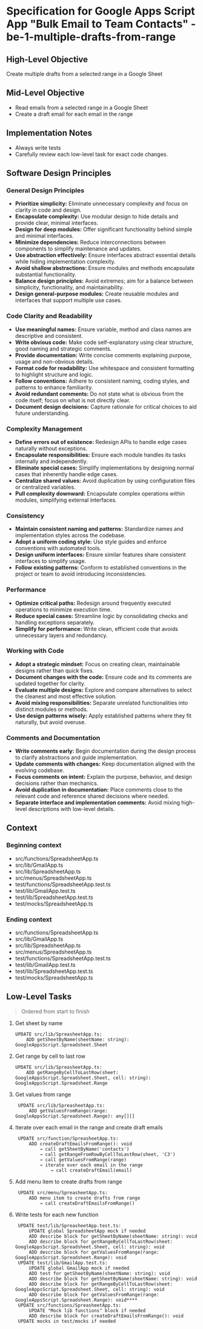 # Specification for Google Apps Script App "Bulk Email to Team Contacts" - be-1-multiple-drafts-from-range

## High-Level Objective

Create multiple drafts from a selected range in a Google Sheet

## Mid-Level Objective

- Read emails from a selected range in a Google Sheet
- Create a draft email for each email in the range

## Implementation Notes

- Always write tests
- Carefully review each low-level task for exact code changes.

## Software Design Principles

### **General Design Principles**

- **Prioritize simplicity:** Eliminate unnecessary complexity and focus on clarity in code and design.
- **Encapsulate complexity:** Use modular design to hide details and provide clear, minimal interfaces.
- **Design for deep modules:** Offer significant functionality behind simple and minimal interfaces.
- **Minimize dependencies:** Reduce interconnections between components to simplify maintenance and updates.
- **Use abstraction effectively:** Ensure interfaces abstract essential details while hiding implementation complexity.
- **Avoid shallow abstractions:** Ensure modules and methods encapsulate substantial functionality.
- **Balance design principles:** Avoid extremes; aim for a balance between simplicity, functionality, and maintainability.
- **Design general-purpose modules:** Create reusable modules and interfaces that support multiple use cases.

### **Code Clarity and Readability**

- **Use meaningful names:** Ensure variable, method and class names are descriptive and consistent.
- **Write obvious code:** Make code self-explanatory using clear structure, good naming and strategic comments.
- **Provide documentation:** Write concise comments explaining purpose, usage and non-obvious details.
- **Format code for readability:** Use whitespace and consistent formatting to highlight structure and logic.
- **Follow conventions:** Adhere to consistent naming, coding styles, and patterns to enhance familiarity.
- **Avoid redundant comments:** Do not state what is obvious from the code itself; focus on what is not directly clear.
- **Document design decisions:** Capture rationale for critical choices to aid future understanding.

### **Complexity Management**

- **Define errors out of existence:** Redesign APIs to handle edge cases naturally without exceptions.
- **Encapsulate responsibilities:** Ensure each module handles its tasks internally and independently.
- **Eliminate special cases:** Simplify implementations by designing normal cases that inherently handle edge cases.
- **Centralize shared values:** Avoid duplication by using configuration files or centralized variables.
- **Pull complexity downward:** Encapsulate complex operations within modules, simplifying external interfaces.

### **Consistency**

- **Maintain consistent naming and patterns:** Standardize names and implementation styles across the codebase.
- **Adopt a uniform coding style:** Use style guides and enforce conventions with automated tools.
- **Design uniform interfaces:** Ensure similar features share consistent interfaces to simplify usage.
- **Follow existing patterns:** Conform to established conventions in the project or team to avoid introducing inconsistencies.

### **Performance**

- **Optimize critical paths:** Redesign around frequently executed operations to minimize execution time.
- **Reduce special cases:** Streamline logic by consolidating checks and handling exceptions separately.
- **Simplify for performance:** Write clean, efficient code that avoids unnecessary layers and redundancy.

### **Working with Code**

- **Adopt a strategic mindset:** Focus on creating clean, maintainable designs rather than quick fixes.
- **Document changes with the code:** Ensure code and its comments are updated together for clarity.
- **Evaluate multiple designs:** Explore and compare alternatives to select the cleanest and most effective solution.
- **Avoid mixing responsibilities:** Separate unrelated functionalities into distinct modules or methods.
- **Use design patterns wisely:** Apply established patterns where they fit naturally, but avoid overuse.

### **Comments and Documentation**

- **Write comments early:** Begin documentation during the design process to clarify abstractions and guide implementation.
- **Update comments with changes:** Keep documentation aligned with the evolving codebase.
- **Focus comments on intent:** Explain the purpose, behavior, and design decisions rather than mechanics.
- **Avoid duplication in documentation:** Place comments close to the relevant code and reference shared decisions where needed.
- **Separate interface and implementation comments:** Avoid mixing high-level descriptions with low-level details.

## Context

### Beginning context

- src/functions/SpreadsheetApp.ts
- src/lib/GmailApp.ts
- src/lib/SpreadsheetApp.ts
- src/menus/SpreadsheetApp.ts
- test/functions/SpreadsheetApp.test.ts
- test/lib/GmailApp.test.ts
- test/lib/SpreadsheetApp.test.ts
- test/mocks/SpreadsheetApp.ts

### Ending context

- src/functions/SpreadsheetApp.ts
- src/lib/GmailApp.ts
- src/lib/SpreadsheetApp.ts
- src/menus/SpreadsheetApp.ts
- test/functions/SpreadsheetApp.test.ts
- test/lib/GmailApp.test.ts
- test/lib/SpreadsheetApp.test.ts
- test/mocks/SpreadsheetApp.ts

## Low-Level Tasks

> Ordered from start to finish

1. Get sheet by name

   ```aider
   UPDATE src/lib/SpreasheetApp.ts:
       ADD getSheetByName(sheetName: string): GoogleAppsScript.Spreadsheet.Sheet
   ```

2. Get range by cell to last row

   ```aider
   UPDATE src/lib/SpreasheetApp.ts:
       ADD getRangeByCellToLastRow(sheet: GoogleAppsScript.Spreadsheet.Sheet, cell: string): GoogleAppsScript.Spreadsheet.Range
   ```

3. Get values from range

   ```aider
    UPDATE src/lib/SpreasheetApp.ts:
        ADD getValuesFromRange(range: GoogleAppsScript.Spreadsheet.Range): any[][]
   ```

4. Iterate over each email in the range and create draft emails

   ```aider
    UPDATE src/function/SpreasheetApp.ts:
        ADD createDraftEmailsFromRange(): void
            → call getSheetByName('contacts')
            → call getRangeFromRowByCellToLastRow(sheet, 'C3')
            → call getValuesFromRange(range)
            → iterate over each email in the range
                → call createDraftEmail(email)
   ```

5. Add menu item to create drafts from range

   ```aider
    UPDATE src/menu/SpreasheetApp.ts:
        ADD menu item to create drafts from range
            → call createDraftEmailsFromRange()
   ```

6. Write tests for each new function
   ```aider
    UPDATE test/lib/SpreasheetApp.test.ts:
        UPDATE global SpreadsheetApp mock if needed
        ADD describe block for getSheetByName(sheetName: string): void
        ADD describe block for getRangeByCellToLastRow(sheet: GoogleAppsScript.Spreadsheet.Sheet, cell: string): void
        ADD describe block for getValuesFromRange(range: GoogleAppsScript.Spreadsheet.Range): void
    UPDATE test/lib/GmailApp.test.ts:
        UPDATE global GmailApp mock if needed
        ADD test for getSheetByName(sheetName: string): void
        ADD describe block for getSheetByName(sheetName: string): void
        ADD describe block for getRangeByCellToLastRow(sheet: GoogleAppsScript.Spreadsheet.Sheet, cell: string): void
        ADD describe block for getValuesFromRange(range: GoogleAppsScript.Spreadsheet.Range): void****
    UPDATE src/functions/SpreasheetApp.ts:
        UPDATE "Mock lib functions" block if needed
        ADD describe block for createDraftEmailsFromRange(): void
    UPDATE mocks in test/mocks if needed
   ```
